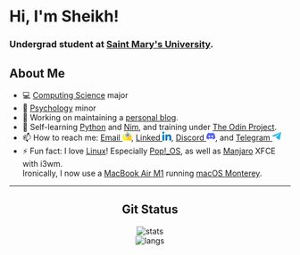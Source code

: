 # Hi, I'm Sheikh!

### Undergrad student at [Saint Mary's University](https://www.smu.ca/).

## About Me
- 💻 [Computing Science](https://www.smu.ca/academics/computing-science-program.html) major
- 🧠 [Psychology](https://www.smu.ca/academics/psychology-program.html) minor
- 🔭 Working on maintaining a [personal blog](https://j.mp/cybarblog "cybarspace.github.io").
- 🌱 Self-learning [Python](https://learnxinyminutes.com/docs/python/) and [Nim](https://learnxinyminutes.com/docs/nim/), and training under [The Odin Project](https://www.theodinproject.com/).
- 📫 How to reach me: [Email ![Email](https://github.com/cybardev/cybardev/raw/main/email.png)](mailto:sheikh@cybar.dev "sheikh@cybar.dev"), [Linked ![linkedin icon](https://github.com/cybardev/cybardev/raw/main/linkedin.png)](https://linkedin.com/in/cybardev), [Discord ![Discord](https://github.com/cybardev/cybardev/raw/main/discord.png)](https://discord.com/users/316478839146676224), and [Telegram ![Telegram](https://github.com/cybardev/cybardev/raw/main/telegram.png)](https://t.me/cybardev)
- ⚡ Fun fact: I love [Linux](https://en.wikipedia.org/wiki/Linux/)! Especially [Pop!\_OS](https://pop.system76.com/), as well as [Manjaro](https://manjaro.org/) XFCE with i3wm.<br />Ironically, I now use a [MacBook Air M1](https://www.apple.com/ca/macbook-air/) running [macOS Monterey](https://www.apple.com/ca/macos/monterey/).

---

<div align="center">
  <h2>Git Status</h2>
  <img src="https://github-readme-stats.vercel.app/api?username=cybardev&hide_border=true&theme=dark&show_icons=true&count_private=true&icon_color=ff86dd&bg_color=000" alt="stats" />
  <br />
  <img src="https://github-readme-stats.vercel.app/api/top-langs/?username=cybardev&layout=compact&hide_border=true&langs_count=8&theme=dark&bg_color=000" alt="langs" />
</div>
